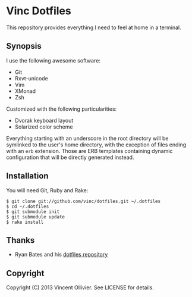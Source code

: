 Vinc Dotfiles
=============

This repository provides everything I need to feel at home in a terminal.


Synopsis
--------

I use the following awesome software:

* Git
* Rxvt-unicode
* Vim
* XMonad
* Zsh

Customized with the following particularities:

* Dvorak keyboard layout
* Solarized color scheme

Everything starting with an underscore in the root directory will be symlinked
to the user's home directory, with the exception of files ending with an `erb`
extension. Those are ERB templates containing dynamic configuration that will
be directly generated instead.


Installation
------------

You will need Git, Ruby and Rake:

    $ git clone git://github.com/vinc/dotfiles.git ~/.dotfiles
    $ cd ~/.dotfiles
    $ git submodule init
    $ git submodule update
    $ rake install


Thanks
------

* Ryan Bates and his [dotfiles repository](https://github.com/ryanb/dotfiles)


Copyright
---------

Copyright (C) 2013 Vincent Ollivier. See LICENSE for details.
